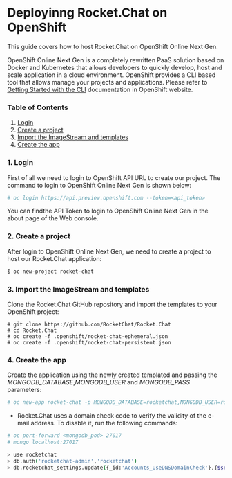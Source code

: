 # Deployinng Rocket.Chat on OpenShift

This guide covers how to host Rocket.Chat on OpenShift Online Next Gen.

OpenShift Online Next Gen is a completely rewritten PaaS solution based on Docker and Kubernetes 
that allows developers to quickly develop, host and scale application in a cloud environment. OpenShift
provides a CLI based tool that allows manage your projects and applications. Please refer to 
[Getting Started with the CLI](https://docs.openshift.com/online/cli_reference/get_started_cli.html#cli-reference-get-started-cli)
documentation in OpenShift website.

### Table of Contents

1. [Login](#1-login)
2. [Create a project](#2-create-a-project)
3. [Import the ImageStream and templates](#3-import-the-imagestram-and-templates)
4. [Create the app](#4-create-the-app)

### 1. Login

First of all we need to login to OpenShift API URL to create our project. The command to login to
OpenShift Online Next Gen is shown below: 
```bash
# oc login https://api.preview.openshift.com --token=<api_token>
```
You can findthe API Token to login to OpenShift Online Next Gen in the about page of the Web console.
### 2. Create a project
After login to OpenShift Online Next Gen, we need to create a project to host our Rocket.Chat application:
```bash
$ oc new-project rocket-chat
```

### 3. Import the ImageStream and templates
Clone the Rocket.Chat GitHub repository and import the templates to your OpenShift project:
```bash'/
# git clone https://github.com/RocketChat/Rocket.Chat
# cd Rocket.Chat
# oc create -f .openshift/rocket-chat-ephemeral.json
# oc create -f .openshift/rocket-chat-persistent.json
```

### 4. Create the app
Create the application using the newly created templated and passing the *MONGODB_DATABASE*,*MONGODB_USER*
 and *MONGODB_PASS* parameters: 
```bash
# oc new-app rocket-chat -p MONGODB_DATABASE=rocketchat,MONGODB_USER=rocketchat-admin,MONGODB_PASS=rocketchat
```

* Rocket.Chat uses a domain check code to verify the validity of the e-mail address. To disable it, run the following commands:

```bash
# oc port-forward <mongodb_pod> 27017
# mongo localhost:27017

> use rocketchat
> db.auth('rocketchat-admin','rocketchat')
> db.rocketchat_settings.update({_id:'Accounts_UseDNSDomainCheck'},{$set:{value:false}})
```
